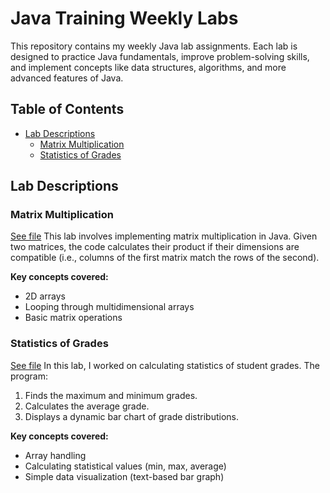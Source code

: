 # Java Training Weekly Labs

This repository contains my weekly Java lab assignments. Each lab is designed to practice Java fundamentals, improve problem-solving skills, and implement concepts like data structures, algorithms, and more advanced features of Java.

## Table of Contents
- [Lab Descriptions](#lab-descriptions)
  - [Matrix Multiplication](#matrix-multiplication)
  - [Statistics of Grades](#statistics-of-grades)


## Lab Descriptions

### Matrix Multiplication
[See file](matrix-multiplication\MatrixMultiplication.java)
This lab involves implementing matrix multiplication in Java. Given two matrices, the code calculates their product if their dimensions are compatible (i.e., columns of the first matrix match the rows of the second).

**Key concepts covered:**
- 2D arrays
- Looping through multidimensional arrays
- Basic matrix operations

### Statistics of Grades
[See file](matrix-multiplication\StatisticsOfGrades.java)
In this lab, I worked on calculating statistics of student grades. The program:
1. Finds the maximum and minimum grades.
2. Calculates the average grade.
3. Displays a dynamic bar chart of grade distributions.

**Key concepts covered:**
- Array handling
- Calculating statistical values (min, max, average)
- Simple data visualization (text-based bar graph)